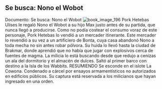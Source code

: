 ## Se busca: Nono el Wobot
Documento: Se busca: Nono el Wobot
![book_image_196](https://media.discordapp.net/attachments/1105643336989159555/1105647903940296714/196.jpg)
Pork Hetebas Ulises le regaló Nono el Wobot a su hijo Max justo antes de su partida, que nunca llegó a producirse. Como no podía costear el consumo voraz de este personaje, Pork Hetebas lo vendió a un mercader itinerante. Este mercader lo revendió a su vez a un artificiero de Bonta, cuya casa abandonó Nono a toda mecha no sin antes robar pólvora. Su huida lo llevó hasta la ciudad de Brakmar, donde aprendió que no había que jugar con explosivos cerca de fuentes de magma.
La milicia lo está buscando desde que redujo a cenizas un ala del dormitorio y el almacén de dulces. Saltó al primer barco con destino a la Isla de los Wabbits.
RESUMIENDO
Se esconde en el islote La Cowona.
Condenado a cárcel por ensayos armamentísticos no autorizados en edificios públicos.
Su captura está reservada a los milicianos que hayan ingresado en una orden.
